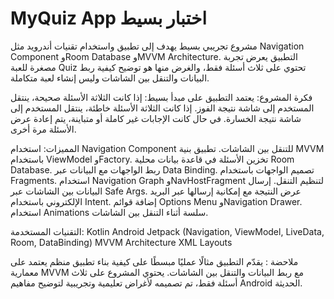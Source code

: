 
# MyQuiz App اختبار بسيط

مشروع تجريبي بسيط يهدف إلى تطبيق واستخدام تقنيات أندرويد مثل Navigation Component وRoom Database وMVVM Architecture.
التطبيق يعرض تجربة مصغرة للعبة Quiz تحتوي على ثلاث أسئلة فقط، والغرض منها هو توضيح كيفية ربط البيانات والتنقل بين الشاشات وليس إنشاء لعبة متكاملة.

فكرة المشروع:
يعتمد التطبيق على مبدأ بسيط:
إذا كانت الثلاثة الأسئلة صحيحة، ينتقل المستخدم إلى شاشة نتيجة الفوز.
إذا كانت الثلاثة الأسئلة خاطئة، ينتقل المستخدم إلى شاشة نتيجة الخسارة.
في حال كانت الإجابات غير كاملة أو متباينة، يتم إعادة عرض الأسئلة مرة أخرى.

المميزات:
استخدام Navigation Component للتنقل بين الشاشات.
تطبيق بنية MVVM باستخدام ViewModel وFactory.
تخزين الأسئلة في قاعدة بيانات محلية Room Database.
ربط الواجهات مع البيانات عبر Data Binding.
تصميم الواجهات باستخدام Fragments.
استخدام Navigation Graph وNavHostFragment لتنظيم التنقل.
إرسال البيانات بين الشاشات عبر Safe Args.
عرض النتيجة مع إمكانية إرسالها عبر البريد الإلكتروني باستخدام Intent.
إضافة قوائم Options Menu وNavigation Drawer.
استخدام Animations سلسة أثناء التنقل بين الشاشات.

التقنيات المستخدمة:
Kotlin
Android Jetpack (Navigation, ViewModel, LiveData, Room, DataBinding)
MVVM Architecture
XML Layouts

ملاحضة :
يقدّم التطبيق مثالًا عمليًا مبسطًا على كيفية بناء تطبيق منظم يعتمد على معمارية MVVM مع ربط البيانات والتنقل بين الشاشات.
يحتوي المشروع على ثلاث أسئلة فقط، تم تصميمه لأغراض تعليمية وتجريبية لتوضيح مفاهيم Android الحديثة.
